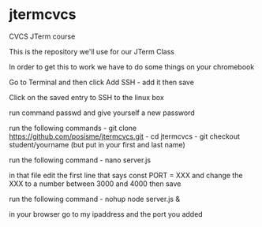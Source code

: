 # jtermcvcs
CVCS JTerm course

This is the repository we'll use for our JTerm Class

In order to get this to work we have to do some things on your chromebook

Go to Terminal and then click Add SSH - add it then save

Click on the saved entry to SSH to the linux box

run command passwd and give yourself a new password

run the following commands
     - git clone https://github.com/posisme/jtermcvcs.git
     - cd jtermcvcs
     - git checkout student/yourname (but put in your first and last name)

run the following command
     - nano server.js

in that file edit the first line that says const PORT = XXX and change the XXX to a number between 3000 and 4000 then save

run the following command
     - nohup node server.js &

in your browser go to my ipaddress and the port you added


